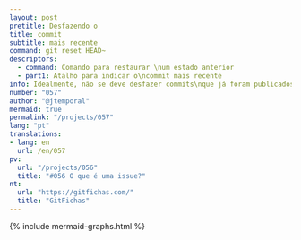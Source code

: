 ```yaml
---
layout: post
pretitle: Desfazendo o 
title: commit
subtitle: mais recente
command: git reset HEAD~
descriptors:
  - command: Comando para restaurar \num estado anterior
  - part1: Atalho para indicar o\ncommit mais recente
info: Idealmente, não se deve desfazer commits\nque já foram publicados no repositório
number: "057"
author: "@jtemporal"
mermaid: true
permalink: "/projects/057"
lang: "pt"
translations:
- lang: en
  url: /en/057
pv:
  url: "/projects/056"
  title: "#056 O que é uma issue?"
nt:
  url: "https://gitfichas.com/"
  title: "GitFichas"
---
```


{% include mermaid-graphs.html %}
